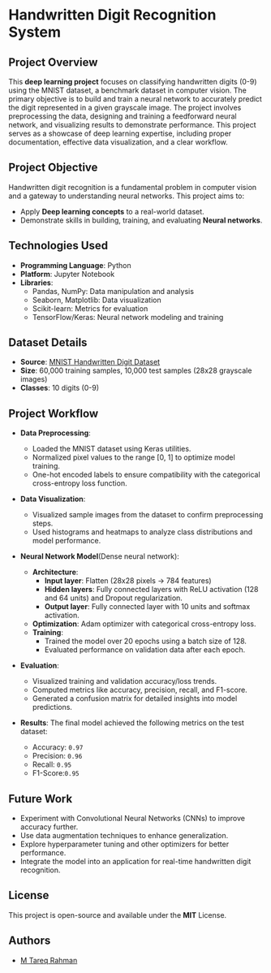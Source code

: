 # Handwritten Digit Recognition System

## Project Overview
This **deep learning project** focuses on classifying handwritten digits (0-9) using the MNIST dataset, a benchmark dataset in computer vision. The primary objective is to build and train a neural network to accurately predict the digit represented in a given grayscale image. The project involves preprocessing the data, designing and training a feedforward neural network, and visualizing results to demonstrate performance. This project serves as a showcase of deep learning expertise, including proper documentation, effective data visualization, and a clear workflow.


## Project Objective
Handwritten digit recognition is a fundamental problem in computer vision and a gateway to understanding neural networks. This project aims to:

- Apply **Deep learning concepts** to a real-world dataset.
- Demonstrate skills in building, training, and evaluating **Neural networks**.


## Technologies Used
- **Programming Language**: Python
- **Platform**: Jupyter Notebook
- **Libraries**:
  - Pandas, NumPy: Data manipulation and analysis
  - Seaborn, Matplotlib: Data visualization
  - Scikit-learn: Metrics for evaluation
  - TensorFlow/Keras: Neural network modeling and training
    

## Dataset Details
- **Source**: [MNIST Handwritten Digit Dataset](https://www.kaggle.com/datasets/hojjatk/mnist-dataset)
- **Size**: 60,000 training samples, 10,000 test samples (28x28 grayscale images)
- **Classes**: 10 digits (0-9)


## Project Workflow

- **Data Preprocessing**:
   - Loaded the MNIST dataset using Keras utilities.
   - Normalized pixel values to the range [0, 1] to optimize model training.
   - One-hot encoded labels to ensure compatibility with the categorical cross-entropy loss function.
     
- **Data Visualization**:
  - Visualized sample images from the dataset to confirm preprocessing steps.
  - Used histograms and heatmaps to analyze class distributions and model performance.
 
- **Neural Network Model**(Dense neural network):
  - **Architecture**:
     - **Input layer**: Flatten (28x28 pixels → 784 features)
     - **Hidden layers**: Fully connected layers with ReLU activation (128 and 64 units) and Dropout regularization.
     - **Output layer**: Fully connected layer with 10 units and softmax activation.
  - **Optimization**: Adam optimizer with categorical cross-entropy loss.
  - **Training**:
     - Trained the model over 20 epochs using a batch size of 128.
     - Evaluated performance on validation data after each epoch.
    
- **Evaluation**:
  - Visualized training and validation accuracy/loss trends.
  - Computed metrics like accuracy, precision, recall, and F1-score.
  - Generated a confusion matrix for detailed insights into model predictions.

- **Results**:
   The final model achieved the following metrics on the test dataset:

   - Accuracy: `0.97`
   - Precision: `0.96`
   - Recall: `0.95`
   - F1-Score:`0.95`
  

## Future Work
- Experiment with Convolutional Neural Networks (CNNs) to improve accuracy further.
- Use data augmentation techniques to enhance generalization.
- Explore hyperparameter tuning and other optimizers for better performance.
- Integrate the model into an application for real-time handwritten digit recognition.
  
## License
This project is open-source and available under the **MIT** License.

## Authors

- [M Tareq Rahman](https://github.com/Tareq553)

